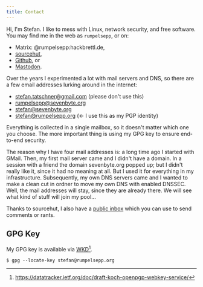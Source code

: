 ```yaml
---
title: Contact
---
```


Hi, I'm Stefan. I like to mess with Linux, network security, and free
software. You may find me in the web as `rumpelsepp`, or on:

* Matrix: @rumpelsepp:hackbrettl.de,
* [sourcehut](https://git.sr.ht./~rumpelsepp),
* [Github](https://github.com/rumpelsepp), or
* [Mastodon](https://mastodon.social/@rumpelsepp).

Over the years I experimented a lot with mail servers and DNS, so there are a few email addresses lurking around in the internet:

* stefan.tatschner@gmail.com (please don't use this)
* rumpelsepp@sevenbyte.org
* stefan@sevenbyte.org
* stefan@rumpelsepp.org (<- I use this as my PGP identity)

Everything is collected in a single mailbox, so it doesn't matter which one you choose.
The more important thing is using my GPG key to ensure end-to-end security.

The reason why I have four mail addresses is: a long time ago I started with GMail.
Then, my first mail server came and I didn't have a domain.
In a session with a friend the domain sevenbyte.org popped up; but I didn't really like it, since it had no meaning at all.
But I used it for everything in my infrastructure.
Subsequently, my own DNS servers came and I wanted to make a clean cut in ordner to move my own DNS with enabled DNSSEC.
Well, the mail addresses will stay, since they are already there.
We will see what kind of stuff will join my pool…

Thanks to sourcehut, I also have a [public inbox](https://lists.sr.ht/~rumpelsepp/public-inbox) which you can use to send comments or rants.

## GPG Key

My GPG key is available via [WKD](https://rumpelsepp.org/.well-known/openpgpkey/hu/7cr8xbb43oh9t55xqjw3g9xq1cqdqmjd)[^1].

```
$ gpg --locate-key stefan@rumpelsepp.org
```

[^1]: https://datatracker.ietf.org/doc/draft-koch-openpgp-webkey-service/
